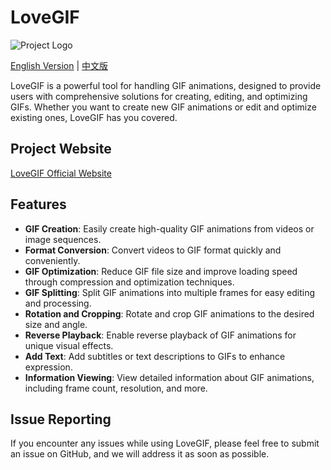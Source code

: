 # LoveGIF

![Project Logo](path/to/logo.png)

[English Version](README_EN.md) | [中文版](README.md)

LoveGIF is a powerful tool for handling GIF animations, designed to provide users with comprehensive solutions for creating, editing, and optimizing GIFs. Whether you want to create new GIF animations or edit and optimize existing ones, LoveGIF has you covered.

## Project Website

[LoveGIF Official Website](https://www.lovegif.top/)

## Features

- **GIF Creation**: Easily create high-quality GIF animations from videos or image sequences.
- **Format Conversion**: Convert videos to GIF format quickly and conveniently.
- **GIF Optimization**: Reduce GIF file size and improve loading speed through compression and optimization techniques.
- **GIF Splitting**: Split GIF animations into multiple frames for easy editing and processing.
- **Rotation and Cropping**: Rotate and crop GIF animations to the desired size and angle.
- **Reverse Playback**: Enable reverse playback of GIF animations for unique visual effects.
- **Add Text**: Add subtitles or text descriptions to GIFs to enhance expression.
- **Information Viewing**: View detailed information about GIF animations, including frame count, resolution, and more.

## Issue Reporting

If you encounter any issues while using LoveGIF, please feel free to submit an issue on GitHub, and we will address it as soon as possible.